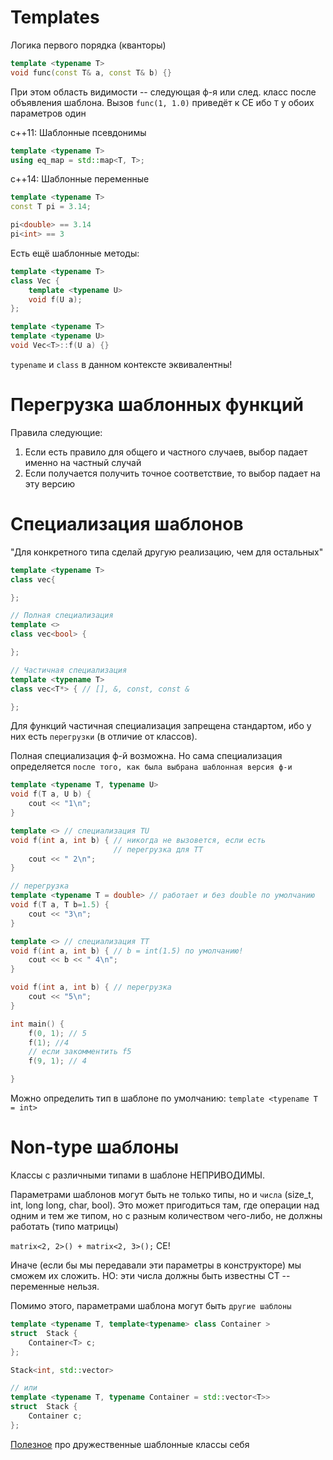 # Templates
Логика первого порядка (кванторы)
```c++
template <typename T>
void func(const T& a, const T& b) {}
```
При этом область видимости -- следующая ф-я или след. класс после объявления шаблона.
Вызов `func(1, 1.0)` приведёт к CE ибо `T` у обоих параметров один

c++11: Шаблонные псевдонимы
```c++
template <typename T>
using eq_map = std::map<T, T>;
```

c++14: Шаблонные переменные
```c++
template <typename T>
const T pi = 3.14;

pi<double> == 3.14
pi<int> == 3
```

Есть ещё шаблонные методы:

```c++
template <typename T>
class Vec {
    template <typename U>
    void f(U a);
};

template <typename T>
template <typename U>
void Vec<T>::f(U a) {}
```
`typename` и `class` в данном контексте эквивалентны!

# Перегрузка шаблонных функций
Правила следующие: 
1. Если есть правило для общего и частного случаев, выбор падает именно на частный случай
2. Если получается получить точное соответствие, то выбор падает на эту версию

# Специализация шаблонов
"Для конкретного типа сделай другую реализацию, чем для остальных"
```c++
template <typename T>
class vec{

};

// Полная специализация
template <> 
class vec<bool> {

};

// Частичная специализация
template <typename T> 
class vec<T*> { // [], &, const, const &

};
```
Для функций частичная специализация запрещена стандартом, ибо у них есть `перегрузки` (в отличие от классов).

Полная специализация ф-й возможна. Но сама специализация определяется `после того, как была выбрана шаблонная версия ф-и`
```c++
template <typename T, typename U>
void f(T a, U b) {
    cout << "1\n";
}

template <> // специализация TU
void f(int a, int b) { // никогда не вызовется, если есть 
                       // перегрузка для TT
    cout << " 2\n";
}

// перегрузка
template <typename T = double> // работает и без double по умолчанию
void f(T a, T b=1.5) {
    cout << "3\n";
}

template <> // специализация TT
void f(int a, int b) { // b = int(1.5) по умолчанию!
    cout << b << " 4\n";
}

void f(int a, int b) { // перегрузка
    cout << "5\n";
}

int main() {
    f(0, 1); // 5
    f(1); //4
    // если закомментить f5
    f(9, 1); // 4

}
```
Можно определить тип в шаблоне по умолчанию: `template <typename T = int>`

# Non-type шаблоны
Классы с различными типами в шаблоне НЕПРИВОДИМЫ.

Параметрами шаблонов могут быть не только типы, но и `числа` (size_t, int, long long, char, bool). Это может пригодиться там, где операции над одним и тем же типом, но с разным количеством чего-либо, не должны работать (типо матрицы)

`matrix<2, 2>() + matrix<2, 3>();` CE!

Иначе (если бы мы передавали эти параметры в конструкторе) мы сможем их сложить.
НО: эти числа должны быть известны CT -- переменные нельзя.

Помимо этого, параметрами шаблона могут быть `другие шаблоны`
```c++
template <typename T, template<typename> class Container >
struct  Stack {
    Container<T> c;
};

Stack<int, std::vector>

// или 
template <typename T, typename Container = std::vector<T>>
struct  Stack {
    Container c;
};
```

[Полезное](https://www.reddit.com/r/cpp/comments/1b7jkxd/why_cant_partial_specializations_be_friends/) про дружественные шаблонные классы себя

